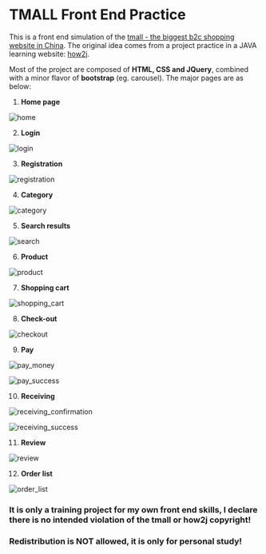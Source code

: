 # TMALL Front End Practice

This is a front end simulation of the [tmall - the biggest b2c shopping website in China](https://www.tmall.com). The original idea comes from a project practice in a JAVA learning website: [how2j](http://how2j.cn/).

Most of the project are composed of **HTML, CSS and JQuery**, combined with a minor flavor of **bootstrap** (eg. carousel). The major pages are as below:

1. **Home page**

![](img/snapshot/home.png "home")

2. **Login**

![](img/snapshot/login.png "login")

3. **Registration**

![](img/snapshot/register.png "registration")

4. **Category**

![](img/snapshot/category.png "category")

5. **Search results**

![](img/snapshot/search_result.png "search")

6. **Product**

![](img/snapshot/product_detail.png "product")

7. **Shopping cart**

![](img/snapshot/shopping_cart.png "shopping_cart")

8. **Check-out**

![](img/snapshot/checkout.png "checkout")

9. **Pay**

![](img/snapshot/pay_money.png "pay_money")

![](img/snapshot/pay_success.png "pay_success")

10. **Receiving**

![](img/snapshot/receive_confirmation.png "receiving_confirmation")

![](img/snapshot/receive_success.png "receiving_success")

11. **Review**

![](img/snapshot/review.png "review")

12. **Order list**

![](img/snapshot/my_order_list.png "order_list")

### **It is only a training project for my own front end skills, I declare there is no intended violation of the tmall or how2j copyright!**

### **Redistribution is NOT allowed, it is only for personal study!**
